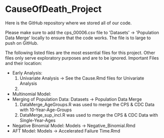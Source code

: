 # CauseOfDeath_Project

Here is the GitHub repository where we stored all of our code.

Please make sure to add the cps_00006.csv file to 'Datasets' -> 'Population Data Merge' locally to ensure that the code works. The file is to large to push on GitHub.

The following listed files are the most essential files for this project. Other files only serve exploratory purposes and are to be ignored.
Important Files and their location:
- Early Analysis:
  1) Univariate Analysis -> See the Cause.Rmd files for Univariate Analysis
  2) 
- Multinomial Model:
- Merging of Population Data: Datasets -> Population Data Merge
  1) DataMerge_AgeGroups.R was used to merge the CPS & CDC Data with 10-Year-Age-Groups
  2) DataMerge_sup_incl.R was used to merge the CPS & CDC Data with Single-Year-Ages
- Negative Binomial Model: Models -> Negative_Binomial.Rmd
- AFT Model: Models -> Accelerated Failure Time.Rmd
